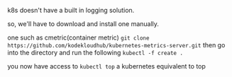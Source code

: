 k8s doesn't have a built in logging solution.

so, we'll have to download and install one manually.

one such as cmetric(container metric)
`git clone https://github.com/kodekloudhub/kubernetes-metrics-server.git`
then go into the directory and run the following
`kubectl -f create .`

you now have access to `kubectl top` a kubernetes equivalent to top